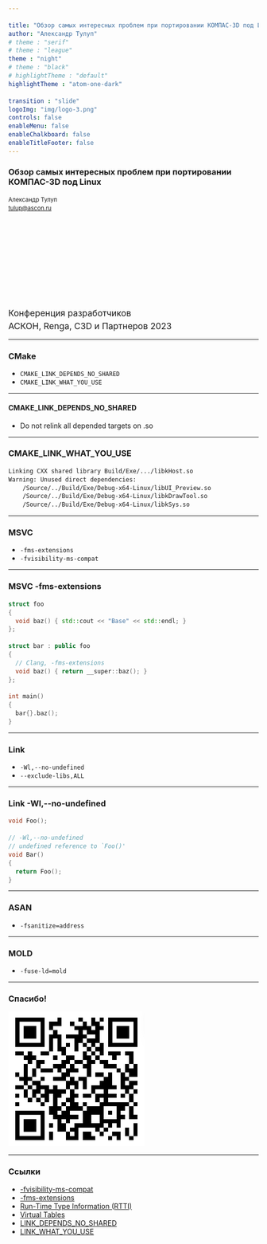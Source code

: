 ```yaml
---

title: "Обзор самых интересных проблем при портировании КОМПАС-3D под Linux"
author: "Александр Тулуп"
# theme : "serif"
# theme : "league"
theme : "night"
# theme : "black"
# highlightTheme : "default"
highlightTheme : "atom-one-dark"

transition : "slide"
logoImg: "img/logo-3.png"
controls: false
enableMenu: false
enableChalkboard: false
enableTitleFooter: false
---
```


<div style="text-align: left">

### Обзор самых интересных проблем при портировании КОМПАС-3D под Linux
<small>Александр Тулуп<br>tulup@ascon.ru</small>

<div style="line-height: 19pt ;font-size: 13pt">
<br><br><br><br><br><br><br>Конференция разработчиков<br>
АСКОН, Renga, C3D и Партнеров 2023</div>

</div>

---

### CMake

- `CMAKE_LINK_DEPENDS_NO_SHARED`
- `CMAKE_LINK_WHAT_YOU_USE`


---

#### CMAKE_LINK_DEPENDS_NO_SHARED

- Do not relink all depended targets on .so

---

### CMAKE_LINK_WHAT_YOU_USE

```bash { data-line-numbers }
Linking CXX shared library Build/Exe/.../libkHost.so
Warning: Unused direct dependencies:
	/Source/../Build/Exe/Debug-x64-Linux/libUI_Preview.so
	/Source/../Build/Exe/Debug-x64-Linux/libkDrawTool.so
	/Source/../Build/Exe/Debug-x64-Linux/libkSys.so
```

---

### MSVC

- `-fms-extensions`
- `-fvisibility-ms-compat`

---

### MSVC -fms-extensions

```c++ { data-line-numbers }
struct foo
{
  void baz() { std::cout << "Base" << std::endl; }
};

struct bar : public foo
{
  // Clang, -fms-extensions
  void baz() { return __super::baz(); }
};

int main()
{
  bar{}.baz();
}
```

---

### Link

- `-Wl,--no-undefined`
- `--exclude-libs,ALL`


---

### Link -Wl,--no-undefined

```c++ { data-line-numbers }
void Foo();

// -Wl,--no-undefined
// undefined reference to `Foo()'
void Bar()
{
  return Foo();
}
```

---

### ASAN

- `-fsanitize=address`


---

### MOLD

- `-fuse-ld=mold`

---

### Спасибо!

![link](img/link.png)

---

### Ссылки
- [-fvisibility-ms-compat](https://gcc.gnu.org/onlinedocs/gcc/C_002b_002b-Dialect-Options.html#index-fvisibility-ms-compat)
- [-fms-extensions](https://clang.llvm.org/docs/ClangCommandLineReference.html#cmdoption-clang-fms-extensions)
- [Run-Time Type Information (RTTI) ](https://itanium-cxx-abi.github.io/cxx-abi/abi.html#rtti)
- [Virtual Tables](https://itanium-cxx-abi.github.io/cxx-abi/abi.html#vague-vtable)
- [LINK_DEPENDS_NO_SHARED](https://cmake.org/cmake/help/latest/prop_tgt/LINK_DEPENDS_NO_SHARED.html#prop_tgt:LINK_DEPENDS_NO_SHARED)
- [LINK_WHAT_YOU_USE](https://cmake.org/cmake/help/latest/prop_tgt/LINK_WHAT_YOU_USE.html)